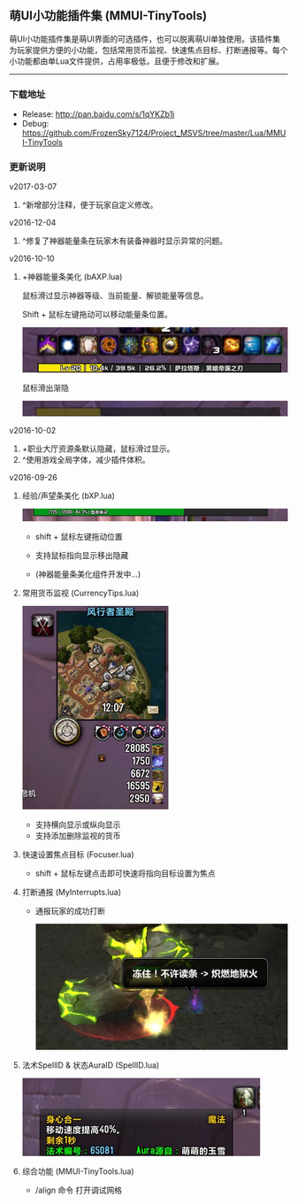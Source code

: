 ## 萌UI小功能插件集 (MMUI-TinyTools)

萌UI小功能插件集是萌UI界面的可选插件，也可以脱离萌UI单独使用。该插件集为玩家提供方便的小功能，包括常用货币监视、快速焦点目标、打断通报等。每个小功能都由单Lua文件提供，占用率极低，且便于修改和扩展。

***

### 下载地址

* Release: http://pan.baidu.com/s/1qYKZb1i
* Debug: https://github.com/FrozenSky7124/Project_MSVS/tree/master/Lua/MMUI-TinyTools


### 更新说明

v2017-03-07

1. ^新增部分注释，便于玩家自定义修改。

v2016-12-04

1. ^修复了神器能量条在玩家木有装备神器时显示异常的问题。

v2016-10-10

1. +神器能量条美化 (bAXP.lua)

   鼠标滑过显示神器等级、当前能量、解锁能量等信息。

   Shift + 鼠标左键拖动可以移动能量条位置。

   ![image_ReadMe_bAXP.jpg](ReadMe/image_ReadMe_bAXP.jpg)

   鼠标滑出渐隐

   ![image_ReadMe_bAXP1.jpg](ReadMe/image_ReadMe_bAXP1.jpg)

v2016-10-02

1. +职业大厅资源条默认隐藏，鼠标滑过显示。
2. ^使用游戏全局字体，减少插件体积。

v2016-09-26

1. 经验/声望条美化 (bXP.lua)

   ![img_ReadMe_bXP.jpg](ReadMe/img_ReadMe_bXP.jpg)

   * shift + 鼠标左键拖动位置

   * 支持鼠标指向显示移出隐藏

   * (神器能量条美化组件开发中...)

2. 常用货币监视 (CurrencyTips.lua)

   ![img_ReadMe_CTips.jpg](ReadMe/img_ReadMe_CTips.jpg)

   * 支持横向显示或纵向显示
   * 支持添加删除监视的货币

3. 快速设置焦点目标 (Focuser.lua)

   * shift + 鼠标左键点击即可快速将指向目标设置为焦点

4. 打断通报 (MyInterrupts.lua)

   * 通报玩家的成功打断

     ![img_ReadMe_Interrupt.jpg](ReadMe/img_ReadMe_Interrupt.jpg)

5. 法术SpellID & 状态AuraID (SpellID.lua)

   ![img_ReadMe_SpellID.jpg](ReadMe/img_ReadMe_SpellID.jpg)

6. 综合功能 (MMUI-TinyTools.lua)

   * /align 命令 打开调试网格